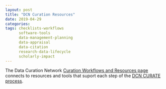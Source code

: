 ```yaml
---
layout: post
title: "DCN Curation Resources"
date: 2019-04-29
categories: 
tags: checklists-workflows
      software-tools
      data-management-planning
      data-appraisal
      data-citation
      research-data-lifecycle
      scholarly-impact
--- 
```


The Data Curation Network [Curation Workflows and Resources page](https://datacurationnetwork.org/resources/) connects to resources and tools that suport each step of the [DCN CURATE process](https://datacurationnetwork.org/home/resources/).


